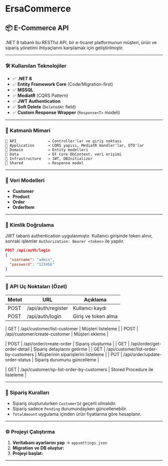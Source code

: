 # ErsaCommerce

## 📦 E-Commerce API

.NET 8 tabanlı bu RESTful API, bir e-ticaret platformunun müşteri, ürün ve sipariş yönetimi ihtiyaçlarını karşılamak için geliştirilmiştir.

---

### 🛠 Kullanılan Teknolojiler

* ✅ **.NET 8**
* ✅ **Entity Framework Core** (Code/Migration-first)
* ✅ **MSSQL**
* ✅ **MediatR** (CQRS Pattern)
* ✅ **JWT Authentication**
* ✅ **Soft Delete** (`DeletedAt` field)
* ✅ **Custom Response Wrapper** (`Response<T>` modeli)

---

### 📁 Katmanlı Mimari

```
📁 API              → Controller'lar ve giriş noktası
📁 Application      → CQRS yapısı, MediatR Handler'lar, DTO'lar
📁 Domain           → Entity modelleri
📁 Data             → EF Core DbContext, veri erişimi
📁 Infrastructure   → JWT, DBInitializer
📁 Shared           → Response model

```

---

### 🧹 Veri Modelleri

* **Customer**
* **Product**
* **Order**
* **OrderItem**

---

### 🔐 Kimlik Doğrulama

JWT tabanlı authentication uygulanmıştır.
Kullanıcı girişinde token alınır, sonraki işlemler `Authorization: Bearer <token>` ile yapılır.

```json
POST /api/auth/login
{
  "username": "admin",
  "password": "123456"
}
```

---

### 🚀 API Uç Noktaları (Özet)

| Metot | URL                                          | Açıklama                           |
| ----- | --------------------------                   | ---------------------------------- |
| POST  | /api/auth/register                           | Kullanıcı kaydı                    |
| POST  | /api/auth/login                              | Giriş ve token alma                |

| GET   | /api/customer/list-customer                  | Müşteri listeleme                  |
| POST  | /api/customer/create-customer                | Müşteri ekleme                     |

| POST  | /api/order/create-order                      | Sipariş oluşturma                  |
| GET   | /api/order/get-order-detail                  | Sipariş detaylarını getirme        |
| GET   | /api/customer/list-order-by-customers        | Müşterinin siparişlerini listeleme |
| PUT   | /api/order/update-order-status               | Sipariş durumunu güncelleme        |

| GET   | /api/customer/sp-list-order-by-customers     | Stored Procedure ile listeleme     |


---

### 📌 Sipariş Kuralları

* Sipariş oluşturulurken `CustomerId` geçerli olmalıdır.
* Sipariş sadece `Pending` durumundayken güncellenebilir.
* `TotalAmount` uygulama içinden ürün fiyatlarına göre hesaplanır.

---

### ⚙️ Projeyi Çalıştırma

1. **Veritabanı ayarlarını yap** → `appsettings.json`
2. **Migration ve DB oluştur:**
3. **Projeyi başlat:**

---
